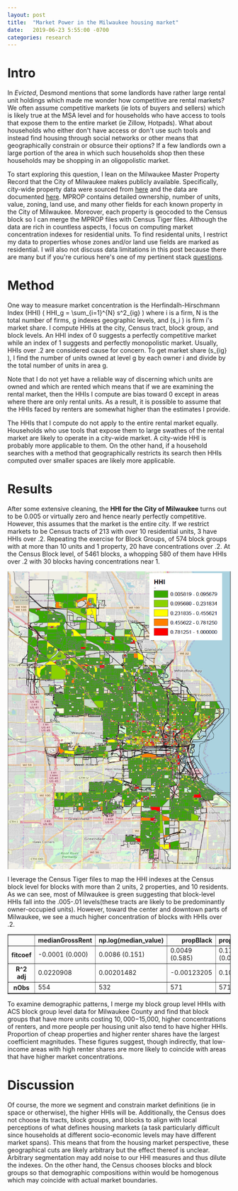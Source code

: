 ```yaml
---
layout: post
title:  "Market Power in the Milwaukee housing market"
date:   2019-06-23 5:55:00 -0700
categories: research
---
```


<script type="text/javascript" async
  src="https://cdnjs.cloudflare.com/ajax/libs/mathjax/2.7.5/MathJax.js?config=TeX-MML-AM_CHTML">
</script>

# Intro

In *Evicted*, Desmond mentions that some landlords have rather large rental unit holdings which made me wonder how competitive are rental markets? We often assume competitive markets (ie lots of buyers and sellers) which is likely true at the MSA level and for households who have access to tools that expose them to the entire market (ie Zillow, Hotpads). What about households who either don't have access or don't use such tools and instead find housing through social networks or other means that geographically constrain or obsurce their options? If a few landlords own a large portion of the area in which such households shop then these households may be shopping in an oligopolistic market. 


To start exploring this question, I lean on the Milwaukee Master Property Record that the City of Milwaukee makes publicly available. Specifically, city-wide property data were sourced from [here](https://city.milwaukee.gov/DownloadTabularData3496.htm)  and the data are documented [here](https://itmdapps.milwaukee.gov/gis/mprop/Documentation/mprop.pdf). MPROP contains detailed ownership, number of units, value, zoning, land use, and many other fields for each known property in the City of Milwaukee. Moreover, each property is geocoded to the Census block so I can merge the MPROP files with Census Tiger files. Although the data are rich in countless aspects, I focus on computing market concentration indexes for residential units. To find residental units, I restrict my data to properties whose zones and/or land use fields are marked as residential. I will also not discuss data limitations in this post because there are many but if you're curious here's one of my pertinent stack [questions](https://stackoverflow.com/questions/52865020/groupby-this-or-that). 

# Method 

One way to measure market concentration is the Herfindalh-Hirschmann Index (HHI) \( HHI_g = \sum_{i=1}^{N} s^2_{ig} \) where i is a firm, N is the total number of firms, g indexes geographic levels, and \(s_i \) is firm i's market share. I compute HHIs at the city, Census tract, block group, and block levels. An HHI index of 0 suggests a perfectly competitive market while an index of 1 suggests and perfectly monopolistic market. Usually, HHIs over .2 are considered cause for concern. To get market share \(s_{ig} \), I find the number of units owned at level g by each owner i and divide by the total number of units in area g. 


Note that I do not yet have a reliable way of discerning which units are owned and which are rented which means that if we are examining the rental market, then the HHIs I compute are bias toward 0 except in areas where there are only rental units. As a result, it is possible to assume that the HHIs faced by renters are somewhat higher than the estimates I provide. 


The HHIs that I compute do not apply to the entire rental market equally. Households who use tools that expose them to large swathes of the rental market are likely to operate in a city-wide market. A city-wide HHI is probably more applicable to them. On the other hand, if a household searches with a method that geographically restricts its search then HHIs computed over smaller spaces are likely more applicable. 

# Results

After some extensive cleaning, the **HHI for the City of Milwaukee** turns out to be   0.005 or virtually zero and hence nearly perfectly competitive. However, this assumes that the market is the entire city. If we restrict markets to be Census tracts of 213 with over 10 residential units, 3 have HHIs over .2. Repeating the exercise for Block Groups, of 574 block groups with at more than 10 units and 1 property, 20 have concentrations over .2. At the Census Block level, of 5461 blocks, a whopping 580 of them have HHIs over .2 with 30 blocks having concentrations near 1. 

<p align="center"><img src="/MilwaukeeHHI.PNG" alt="map" align="center" width="600"/></p>

I leverage the Census Tiger files to map the HHI indexes at the Census block level for blocks with more than 2 units, 2 properties, and 10 residents. As we can see, most of Milwaukee is green suggesting that block-level HHIs fall into the .005-.01 levels(these tracts are likely to be predominantly owner-occupied units). However, toward the center and downtown parts of Milwaukee, we see a much higher concentration of blocks with HHIs over .2. 

<div>
<table border="1" class="dataframe">
  <thead>
    <tr style="text-align: right;">
      <th></th>
      <th>medianGrossRent</th>
      <th>np.log(median_value)</th>
      <th>propBlack</th>
      <th>propCheap</th>
      <th>propOver65</th>
      <th>propRent</th>
      <th>propVacant</th>
      <th>unitsPerPerson</th>
    </tr>
  </thead>
  <tbody>
    <tr>
      <th>fitcoef</th>
      <td>-0.0001 (0.000)</td>
      <td>0.0086 (0.151)</td>
      <td>0.0049 (0.585)</td>
      <td>0.1700 (0.000)</td>
      <td>0.0235 (0.634)</td>
      <td>0.1426 (0.000)</td>
      <td>-0.0150 (0.667)</td>
      <td>0.0089 (0.015)</td>
    </tr>
    <tr>
      <th>R^2 adj</th>
      <td>0.0220908</td>
      <td>0.00201482</td>
      <td>-0.00123205</td>
      <td>0.101308</td>
      <td>-0.00135712</td>
      <td>0.160966</td>
      <td>-0.00143138</td>
      <td>0.00863968</td>
    </tr>
    <tr>
      <th>nObs</th>
      <td>554</td>
      <td>532</td>
      <td>571</td>
      <td>571</td>
      <td>571</td>
      <td>571</td>
      <td>571</td>
      <td>571</td>
    </tr>
  </tbody>
</table>
</div>


To examine demographic patterns, I merge my block group level HHIs with ACS block group level data for Milwaukee County and find that block groups that have more units costing $10,000-$15,000, higher concentrations of renters, and more people per housing unit also tend to have higher HHIs. Proportion of cheap properties and higher renter shares have the largest coefficient magnitudes. These figures suggest, though indirectly, that low-income areas with high renter shares are more likely to coincide with areas that have higher market concentrations. 



# Discussion

Of course, the more we segment and constrain market definitions (ie in space or otherwise), the higher HHIs will be. Additionally, the Census does not choose its tracts, block groups, and blocks to align with local perceptions of what defines housing markets (a task particularly difficult since households at different socio-economic levels may have different market spans). This means that from the housing market perspective, these geographical cuts are likely arbitrary but the effect thereof is unclear. Arbitrary segmentation may add noise to our HHI measures and thus dilute the indexes. On the other hand, the Census chooses blocks and block groups so that demographic compositions within would be homogenous which may coincide with actual market boundaries. 

